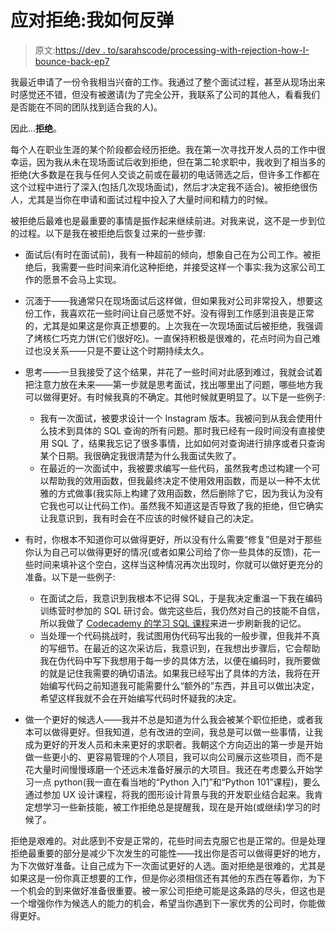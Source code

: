 # 应对拒绝:我如何反弹

> 原文:[https://dev . to/sarahscode/processing-with-rejection-how-I-bounce-back-ep7](https://dev.to/sarahscode/dealing-with-rejection-how-i-bounce-back-ep7)

我最近申请了一份令我相当兴奋的工作。我通过了整个面试过程，甚至从现场出来时感觉还不错，但没有被邀请(为了完全公开，我联系了公司的其他人，看看我们是否能在不同的团队找到适合我的人)。

因此...**拒绝**。

每个人在职业生涯的某个阶段都会经历拒绝。我在第一次寻找开发人员的工作中很幸运，因为我从未在现场面试后收到拒绝，但在第二轮求职中，我收到了相当多的拒绝(大多数是在我与任何人交谈之前或在最初的电话筛选之后，但许多工作都在这个过程中进行了深入(包括几次现场面试)，然后才决定我不适合)。被拒绝很伤人，尤其是当你在申请和面试过程中投入了大量时间和精力的时候。

被拒绝后最难也是最重要的事情是振作起来继续前进。对我来说，这不是一步到位的过程。以下是我在被拒绝后恢复过来的一些步骤:

*   面试后(有时在面试前)，我有一种超前的倾向，想象自己在为公司工作。被拒绝后，我需要一些时间来消化这种拒绝，并接受这样一个事实:我为这家公司工作的愿景不会马上实现。

*   沉湎于——我通常只在现场面试后这样做，但如果我对公司非常投入，想要这份工作，我喜欢花一些时间让自己感觉不好。没有得到工作感到沮丧是正常的，尤其是如果这是你真正想要的。上次我在一次现场面试后被拒绝，我强调了烤核仁巧克力饼(它们很好吃)。一直保持积极是很难的，花点时间为自己难过也没关系——只是不要让这个时期持续太久。

*   思考——一旦我接受了这个结果，并花了一些时间对此感到难过，我就会试着把注意力放在未来——第一步就是思考面试，找出哪里出了问题，哪些地方我可以做得更好。有时候我真的不确定。其他时候就更明显了。以下是一些例子:

    *   我有一次面试，被要求设计一个 Instagram 版本。我被问到从我会使用什么技术到具体的 SQL 查询的所有问题。那时我已经有一段时间没有直接使用 SQL 了，结果我忘记了很多事情，比如如何对查询进行排序或者只查询某个日期。我很确定我很清楚为什么我面试失败了。
    *   在最近的一次面试中，我被要求编写一些代码，虽然我考虑过构建一个可以帮助我的效用函数，但我最终决定不使用效用函数，而是以一种不太优雅的方式做事(我实际上构建了效用函数，然后删除了它，因为我认为没有它我也可以让代码工作)。虽然我不知道这是否导致了我的拒绝，但它确实让我意识到，我有时会在不应该的时候怀疑自己的决定。
*   有时，你根本不知道你可以做得更好，所以没有什么需要“修复”但是对于那些你认为自己可以做得更好的情况(或者如果公司给了你一些具体的反馈)，花一些时间来填补这个空白，这样当这种情况再次出现时，你就可以做好更充分的准备。以下是一些例子:

    *   在面试之后，我意识到我根本不记得 SQL，于是我决定重温一下我在编码训练营时参加的 SQL 研讨会。做完这些后，我仍然对自己的技能不自信，所以我做了 [Codecademy 的学习 SQL 课程](https://www.codecademy.com/learn/learn-sql)来进一步刷新我的记忆。
    *   当处理一个代码挑战时，我试图用伪代码写出我的一般步骤，但我并不真的写细节。在最近的这次采访后，我意识到，在我想出步骤后，它会帮助我在伪代码中写下我想用于每一步的具体方法，以便在编码时，我所要做的就是记住我需要的确切语法。如果我已经写出了具体的方法，我将在开始编写代码之前知道我可能需要什么“额外的”东西，并且可以做出决定，希望这样我就不会在开始编写代码时怀疑我的决定。
*   做一个更好的候选人——我并不总是知道为什么我会被某个职位拒绝，或者我本可以做得更好。但我知道，总有改进的空间，我总是可以做一些事情，让我成为更好的开发人员和未来更好的求职者。我朝这个方向迈出的第一步是开始做一些更小的、更容易管理的个人项目，我可以向公司展示这些项目，而不是花大量时间慢慢琢磨一个还远未准备好展示的大项目。我还在考虑要么开始学习一点 python(我一直在看当地的“Python 入门”和“Python 101”课程)，要么通过参加 UX 设计课程，将我的图形设计背景与我的开发职业结合起来。我肯定想学习一些新技能，被工作拒绝总是提醒我，现在是开始(或继续)学习的时候了。

拒绝是艰难的。对此感到不安是正常的，花些时间去克服它也是正常的。但是处理拒绝最重要的部分是减少下次发生的可能性——找出你是否可以做得更好的地方，为下次做好准备。让自己成为下一次面试更好的人选。面对拒绝是很难的，尤其是如果这是一份你真正想要的工作，但是你必须相信还有其他的东西在等着你，为下一个机会的到来做好准备很重要。被一家公司拒绝可能是这条路的尽头，但这也是一个增强你作为候选人的能力的机会，希望当你遇到下一家优秀的公司时，你能做得更好。